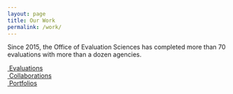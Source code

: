 ```yaml
---
layout: page
title: Our Work
permalink: /work/
---
```

Since 2015, the Office of Evaluation Sciences has completed more than 70 evaluations with more than a dozen agencies.

  <div class="usa-grid-full grid-row">
    <div class="graphic-list-item">
      <a class="graphic-list-link" href="{{ site.baseurl }}/evaluations/">
        <img src="{{ site.baseurl }}/assets/img/icons/evaluations.png" alt="">
          Evaluations
      </a>
    </div>
    <div class="graphic-list-item">
      <a class="graphic-list-link" href="{{ site.baseurl }}/collaborations">
        <img src="{{ site.baseurl }}/assets/img/icons/collaborations.png" alt="">
          Collaborations
      </a>
    </div>
    <div class="graphic-list-item">
      <a class="graphic-list-link" href="{{ site.baseurl }}/portfolios/">
        <img src="{{ site.baseurl }}/assets/img/icons/portfolios.png" alt="">
          Portfolios
      </a>
    </div>
  </div>
